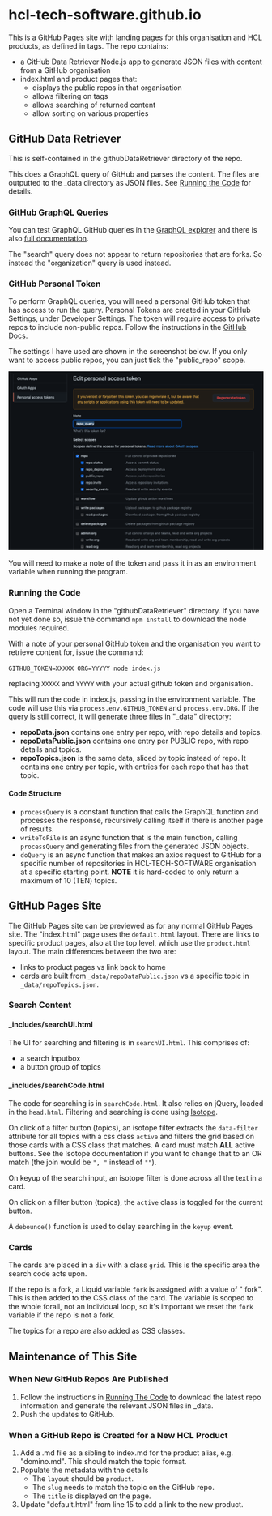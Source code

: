# hcl-tech-software.github.io

This is a GitHub Pages site with landing pages for this organisation and HCL products, as defined in tags. The repo contains:

- a GitHub Data Retriever Node.js app to generate JSON files with content from a GitHub organisation
- index.html and product pages that:
  - displays the public repos in that organisation
  - allows filtering on tags
  - allows searching of returned content
  - allow sorting on various properties

## GitHub Data Retriever

This is self-contained in the githubDataRetriever directory of the repo.

This does a GraphQL query of GitHub and parses the content. The files are outputted to the _data directory as JSON files. See [Running the Code](#running-the-code) for details.

### GitHub GraphQL Queries

You can test GraphQL GitHub queries in the [GraphQL explorer](https://docs.github.com/en/free-pro-team@latest/graphql/overview/explorer) and there is also [full documentation](https://docs.github.com/en/free-pro-team@latest/graphql/reference/objects).

The "search" query does not appear to return repositories that are forks. So instead the "organization" query is used instead.

### GitHub Personal Token

To perform GraphQL queries, you will need a personal GitHub token that has access to run the query. Personal Tokens are created in your GitHub Settings, under Developer Settings. The token will require access to private repos to include non-public repos. Follow the instructions in the [GitHub Docs](https://docs.github.com/en/free-pro-team@latest/github/authenticating-to-github/creating-a-personal-access-token).

The settings I have used are shown in the screenshot below. If you only want to access public repos, you can just tick the "public_repo" scope.

![github_token](images/github_personal_token.png)

You will need to make a note of the token and pass it in as an environment variable when running the program.

### Running the Code

Open a Terminal window in the "githubDataRetriever" directory. If you have not yet done so, issue the command `npm install` to download the node modules required.

With a note of your personal GitHub token and the organisation you want to retrieve content for, issue the command:

`GITHUB_TOKEN=XXXXX ORG=YYYYY node index.js`

replacing `XXXXX` and `YYYYY` with your actual github token and organisation.

This will run the code in index.js, passing in the environment variable. The code will use this via `process.env.GITHUB_TOKEN` and `process.env.ORG`. If the query is still correct, it will generate three files in "_data" directory:

- **repoData.json** contains one entry per repo, with repo details and topics.
- **repoDataPublic.json** contains one entry per PUBLIC repo, with repo details and topics.
- **repoTopics.json** is the same data, sliced by topic instead of repo. It contains one entry per topic, with entries for each repo that has that topic.

#### Code Structure

- `processQuery` is a constant function that calls the GraphQL function and processes the response, recursively calling itself if there is another page of results.
- `writeToFile` is an async function that is the main function, calling `processQuery` and generating files from the generated JSON objects.
- `doQuery` is an async function that makes an axios request to GitHub for a specific number of repositories in HCL-TECH-SOFTWARE organisation at a specific starting point. **NOTE** it is hard-coded to only return a maximum of 10 (TEN) topics.

## GitHub Pages Site

The GitHub Pages site can be previewed as for any normal GitHub Pages site. The "index.html" page uses the `default.html` layout. There are links to specific product pages, also at the top level, which use the `product.html` layout. The main differences between the two are:

- links to product pages vs link back to home
- cards are built from `_data/repoDataPublic.json` vs a specific topic in `_data/repoTopics.json`.

### Search Content

#### _includes/searchUI.html

The UI for searching and filtering is in `searchUI.html`. This comprises of:

- a search inputbox
- a button group of topics

#### _includes/searchCode.html

The code for searching is in `searchCode.html`. It also relies on jQuery, loaded in the `head.html`. Filtering and searching is done using [Isotope](https://isotope.metafizzy.co/extras.html).

On click of a filter button (topics), an isotope filter extracts the `data-filter` attribute for all topics with a css class `active` and filters the grid based on those cards with a CSS class that matches. A card must match **ALL** active buttons. See the Isotope documentation if you want to change that to an OR match (the join would be `", "` instead of `""`).

On keyup of the search input, an isotope filter is done across all the text in a card.

On click on a filter button (topics), the `active` class is toggled for the current button.

A `debounce()` function is used to delay searching in the `keyup` event.

### Cards

The cards are placed in a `div` with a class `grid`. This is the specific area the search code acts upon.

If the repo is a fork, a Liquid variable `fork` is assigned with a value of " fork". This is then added to the CSS class of the card. The variable is scoped to the whole forall, not an individual loop, so it's important we reset the `fork` variable if the repo is not a fork.

The topics for a repo are also added as CSS classes.

## Maintenance of This Site

### When New GitHub Repos Are Published

1. Follow the instructions in [Running The Code](#running-the-code) to download the latest repo information and generate the relevant JSON files in _data.
2. Push the updates to GitHub.

### When a GitHub Repo is Created for a New HCL Product

1. Add a .md file as a sibling to index.md for the product alias, e.g. "domino.md". This should match the topic format.
2. Populate the metadata with the details
   - The `layout` should be `product`.
   - The `slug` needs to match the topic on the GitHub repo.
   - The `title` is displayed on the page.
3. Update "default.html" from line 15 to add a link to the new product.